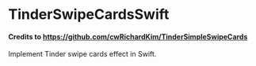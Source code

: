 TinderSwipeCardsSwift
======

#### Credits to https://github.com/cwRichardKim/TinderSimpleSwipeCards

Implement Tinder swipe cards effect in Swift.

